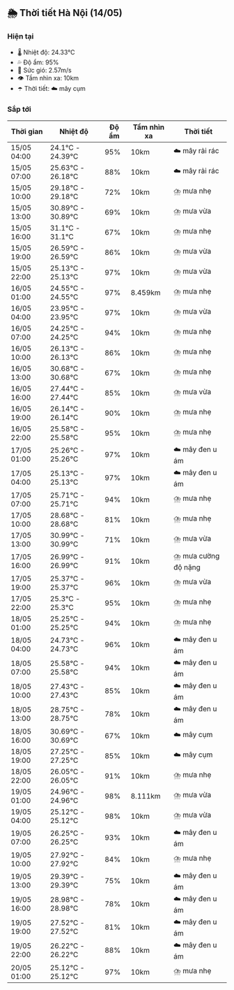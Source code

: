 ## 🌦️ Thời tiết Hà Nội (14/05)

### Hiện tại

- 🌡️ Nhiệt độ: 24.33℃
- 💦 Độ ẩm: 95%
- 💨 Sức gió: 2.57m/s
- 👁️ Tầm nhìn xa: 10km
- ☂️ Thời tiết: ☁️ mây cụm

### Sắp tới

| Thời gian | Nhiệt độ | Độ ẩm | Tầm nhìn xa | Thời tiết |
| --- | --- | --- | --- | --- |
| 15/05 04:00 | 24.1℃ - 24.39℃ | 95% | 10km | ☁️ mây rải rác |
| 15/05 07:00 | 25.63℃ - 26.18℃ | 88% | 10km | ☁️ mây rải rác |
| 15/05 10:00 | 29.18℃ - 29.18℃ | 72% | 10km | ⛈️ mưa nhẹ |
| 15/05 13:00 | 30.89℃ - 30.89℃ | 69% | 10km | ⛈️ mưa vừa |
| 15/05 16:00 | 31.1℃ - 31.1℃ | 67% | 10km | ⛈️ mưa nhẹ |
| 15/05 19:00 | 26.59℃ - 26.59℃ | 86% | 10km | ⛈️ mưa vừa |
| 15/05 22:00 | 25.13℃ - 25.13℃ | 97% | 10km | ⛈️ mưa vừa |
| 16/05 01:00 | 24.55℃ - 24.55℃ | 97% | 8.459km | ⛈️ mưa nhẹ |
| 16/05 04:00 | 23.95℃ - 23.95℃ | 97% | 10km | ⛈️ mưa vừa |
| 16/05 07:00 | 24.25℃ - 24.25℃ | 94% | 10km | ⛈️ mưa nhẹ |
| 16/05 10:00 | 26.13℃ - 26.13℃ | 86% | 10km | ⛈️ mưa nhẹ |
| 16/05 13:00 | 30.68℃ - 30.68℃ | 67% | 10km | ⛈️ mưa nhẹ |
| 16/05 16:00 | 27.44℃ - 27.44℃ | 85% | 10km | ⛈️ mưa vừa |
| 16/05 19:00 | 26.14℃ - 26.14℃ | 90% | 10km | ⛈️ mưa nhẹ |
| 16/05 22:00 | 25.58℃ - 25.58℃ | 95% | 10km | ⛈️ mưa nhẹ |
| 17/05 01:00 | 25.26℃ - 25.26℃ | 97% | 10km | ☁️ mây đen u ám |
| 17/05 04:00 | 25.13℃ - 25.13℃ | 97% | 10km | ☁️ mây đen u ám |
| 17/05 07:00 | 25.71℃ - 25.71℃ | 94% | 10km | ⛈️ mưa nhẹ |
| 17/05 10:00 | 28.68℃ - 28.68℃ | 81% | 10km | ⛈️ mưa nhẹ |
| 17/05 13:00 | 30.99℃ - 30.99℃ | 71% | 10km | ⛈️ mưa vừa |
| 17/05 16:00 | 26.99℃ - 26.99℃ | 91% | 10km | ⛈️ mưa cường độ nặng |
| 17/05 19:00 | 25.37℃ - 25.37℃ | 96% | 10km | ⛈️ mưa vừa |
| 17/05 22:00 | 25.3℃ - 25.3℃ | 95% | 10km | ⛈️ mưa nhẹ |
| 18/05 01:00 | 25.25℃ - 25.25℃ | 94% | 10km | ⛈️ mưa nhẹ |
| 18/05 04:00 | 24.73℃ - 24.73℃ | 96% | 10km | ☁️ mây đen u ám |
| 18/05 07:00 | 25.58℃ - 25.58℃ | 94% | 10km | ☁️ mây đen u ám |
| 18/05 10:00 | 27.43℃ - 27.43℃ | 85% | 10km | ☁️ mây đen u ám |
| 18/05 13:00 | 28.75℃ - 28.75℃ | 78% | 10km | ☁️ mây đen u ám |
| 18/05 16:00 | 30.69℃ - 30.69℃ | 67% | 10km | ☁️ mây cụm |
| 18/05 19:00 | 27.25℃ - 27.25℃ | 85% | 10km | ☁️ mây cụm |
| 18/05 22:00 | 26.05℃ - 26.05℃ | 91% | 10km | ⛈️ mưa nhẹ |
| 19/05 01:00 | 24.96℃ - 24.96℃ | 98% | 8.111km | ⛈️ mưa vừa |
| 19/05 04:00 | 25.12℃ - 25.12℃ | 98% | 10km | ⛈️ mưa vừa |
| 19/05 07:00 | 26.25℃ - 26.25℃ | 93% | 10km | ☁️ mây đen u ám |
| 19/05 10:00 | 27.92℃ - 27.92℃ | 84% | 10km | ⛈️ mưa nhẹ |
| 19/05 13:00 | 29.39℃ - 29.39℃ | 75% | 10km | ☁️ mây đen u ám |
| 19/05 16:00 | 28.98℃ - 28.98℃ | 78% | 10km | ☁️ mây đen u ám |
| 19/05 19:00 | 27.52℃ - 27.52℃ | 81% | 10km | ☁️ mây đen u ám |
| 19/05 22:00 | 26.22℃ - 26.22℃ | 88% | 10km | ☁️ mây đen u ám |
| 20/05 01:00 | 25.12℃ - 25.12℃ | 97% | 10km | ⛈️ mưa nhẹ |
